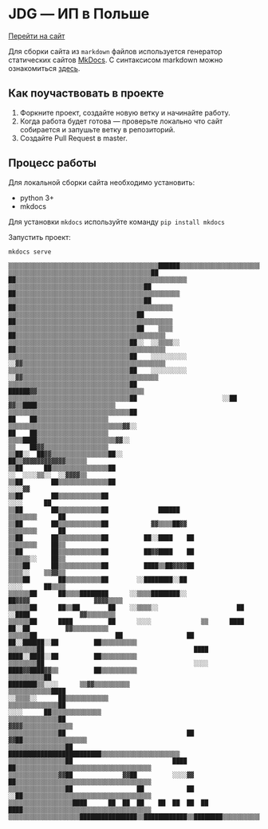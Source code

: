# JDG  — ИП в Польше

[Перейти на сайт](https://sobolevbel.github.io/jdg/)

Для сборки сайта из `markdown` файлов используется генератор статических сайтов [MkDocs](https://www.mkdocs.org/).
С синтаксисом markdown можно ознакомиться [здесь](https://guides.github.com/features/mastering-markdown/).

## Как поучаствовать в проекте

1. Форкните проект, создайте новую ветку и начинайте работу.
2. Когда работа будет готова — проверьте локально что сайт собирается и запушьте ветку в репозиторий.
3. Создайте Pull Request в master.

## Процесс работы

Для локальной сборки сайта необходимо установить:

- python 3+
- mkdocs

Для установки `mkdocs` используйте команду `pip install mkdocs`

Запустить проект:

`mkdocs serve`

```
▒▒▒▒▒▒▒▒▒▒▒▒▒▒▒▒▒▒▒▒▒▒▒▒▒▒▒▒▒▒▒▒▒▒▒▒▒▒▒▒▒▒██████▒▒▒▒▒▒▒▒▒▒▒▒▒▒▒▒▒▒▒▒▒▒▒▒▒▒▒▒▒▒▒▒▒▒▒▒▒▒▒▒▒▒▒▒▒▒▒▒▒▒
▒▒▒▒▒▒▒▒▒▒▒▒▒▒▒▒▒▒▒▒▒▒▒▒▒▒▒▒▒▒▒▒▒▒▒▒▒▒▒▒██      ██▒▒▒▒▒▒▒▒▒▒▒▒▒▒▒▒▒▒▒▒▒▒▒▒▒▒▒▒▒▒▒▒▒▒▒▒▒▒▒▒▒▒▒▒▒▒▒▒
▒▒▒▒▒▒▒▒▒▒▒▒▒▒▒▒▒▒▒▒▒▒▒▒▒▒▒▒▒▒▒▒▒▒▒▒▒▒██          ██▒▒▒▒▒▒▒▒▒▒▒▒▒▒▒▒▒▒▒▒▒▒▒▒▒▒▒▒▒▒▒▒▒▒▒▒▒▒▒▒▒▒▒▒▒▒
▒▒▒▒▒▒▒▒▒▒▒▒▒▒▒▒▒▒▒▒▒▒▒▒▒▒▒▒▒▒▒▒▒▒▒▒▒▒██            ██▒▒▒▒▒▒▒▒▒▒▒▒▒▒▒▒▒▒▒▒▒▒▒▒▒▒▒▒▒▒▒▒▒▒▒▒▒▒▒▒▒▒▒▒
▒▒▒▒▒▒▒▒▒▒▒▒▒▒▒▒▒▒▒▒▒▒▒▒▒▒▒▒▒▒▒▒▒▒▒▒██              ██▒▒▒▒▒▒▒▒▒▒▒▒▒▒▒▒▒▒▒▒▒▒▒▒▒▒▒▒▒▒▒▒▒▒▒▒▒▒▒▒▒▒▒▒
▒▒▒▒▒▒▒▒▒▒▒▒▒▒▒▒▒▒▒▒▒▒▒▒▒▒▒▒▒▒▒▒▒▒▒▒██    ▒▒▒▒        ██▒▒▒▒▒▒▒▒▒▒▒▒▒▒▒▒▒▒▒▒▒▒▒▒▒▒▒▒▒▒▒▒▒▒▒▒▒▒▒▒▒▒
▒▒▒▒▒▒▒▒▒▒▒▒▒▒▒▒▒▒▒▒▒▒▒▒▒▒▒▒▒▒▒▒▒▒██░░  ░░▒▒▒▒░░      ██▒▒▒▒▒▒▒▒▒▒▒▒▒▒▒▒▒▒▒▒▒▒▒▒▒▒▒▒▒▒▒▒▒▒▒▒▒▒▒▒▒▒
▒▒▒▒▒▒▒▒▒▒▒▒▒▒▒▒▒▒▒▒▒▒▒▒▒▒▒▒▒▒▒▒▒▒██    ░░░░░░░░░░    ░░▓▓▒▒▒▒▒▒▒▒▒▒▒▒▒▒▒▒▒▒▒▒▒▒▒▒▒▒▒▒▒▒▒▒▒▒▒▒▒▒▒▒
▒▒▒▒▒▒▒▒▒▒▒▒▒▒▒▒▒▒▒▒▒▒▒▒▒▒▒▒▒▒▒▒▒▒██    ░░░░░░░░░░      ░░▓▓▒▒▒▒▒▒▒▒▒▒▒▒▒▒▒▒▒▒▒▒▒▒▒▒▒▒▒▒▒▒▒▒▒▒▒▒▒▒
▒▒▒▒▒▒▒▒▒▒▒▒▒▒▒▒▒▒▒▒▒▒▒▒▒▒▒▒▒▒▒▒▒▒██                        ██████▓▓▒▒▒▒▒▒▒▒▒▒▒▒▒▒▒▒▒▒▒▒▒▒▒▒▒▒▒▒▒▒
▒▒▒▒▒▒▒▒▒▒▒▒▒▒▒▒▒▒▒▒▒▒▒▒▒▒▒▒▒▒▒▒▒▒██                        ░░██    ▓▓▒▒████▒▒▒▒▒▒▒▒▒▒▒▒▒▒▒▒▒▒▒▒▒▒
▒▒▒▒▒▒▒▒▒▒▒▒▒▒▒▒▒▒▒▒▒▒▒▒▒▒▒▒▒▒▒▒▒▒██                                  ██    ██▒▒▒▒▒▒▒▒▒▒▒▒▒▒▒▒▒▒▒▒
▒▒▒▒▒▒▒▒▒▒▒▒▒▒▒▒▒▒▒▒▒▒▒▒▒▒▒▒▒▒▒▒▓▓░░                                  ██    ██▒▒▒▒▒▒▒▒▒▒▒▒▒▒▒▒▒▒▒▒
▒▒▒▒████▒▒▒▒▒▒▒▒▒▒▒▒▒▒▒▒▒▒▒▒▒▒▓▓░░                                    ▒▒    ██▓▓▒▒▒▒▒▒▒▒▒▒▒▒▒▒▒▒▒▒
▒▒██░░  ██▓▓▒▒▒▒▒▒▒▒▒▒▒▒▒▒▒▒██░░                                            ██▒▒▓▓▓▓▓▓▓▓▓▓▓▓▒▒▒▒▒▒
▒▒██      ██▒▒▒▒▒▒▒▒▒▒▒▒▒▒▒▒██                                              ░░  ░░░░▒▒░░  ░░▓▓▓▓▒▒
▒▒██        ██▒▒▒▒▒▒▒▒▒▒▒▒▒▒██                                                              ░░░░▓▓
▒▒██        ██▒▒▒▒▒▒▒▒▒▒▒▒██                                                          ░░░░      ██
▒▒██        ██▒▒▒▒▒▒▒▒▒▒▒▒██              ██████                                  ▒▒▒▒▒▒▒▒      ██
▒▒██        ██▒▒▒▒▒▒▒▒▒▒▒▒██            ▓▓▒▒▒▒██▓▓                                ▒▒▒▒▒▒▒▒      ██
▒▒██        ██▒▒▒▒▒▒▒▒▒▒▒▒██          ██░░████    ██                              ▒▒▒▒▒▒▒▒    ██▒▒
▒▒██        ██▒▒▒▒▒▒▒▒▒▒▒▒██          ██▓▓████    ██                              ▒▒▒▒▒▒░░    ██▒▒
▒▒▒▒██      ██▒▒▒▒▒▒▒▒▒▒▒▒██          ████▒▒██▓▓▓▓██                              ▒▒▒▒░░    ▒▒▓▓▒▒
▒▒▒▒██        ██▒▒▒▒▒▒▒▒▒▒██        ░░████████░░██                                ░░░░      ██▒▒▒▒
▒▒▒▒▒▒██      ██▒▒▒▒████████      ░░▒▒▒▒████████░░                ██▓▓▓▓                  ▓▓▓▓▒▒▒▒
▒▒▒▒▒▒██      ██▒▒██        ██    ░░▒▒▒▒░░                      ██  ░░████              ▓▓▒▒▒▒▒▒▒▒
▒▒▒▒▒▒██      ████          ██      ░░░░              ▒▒      ████    ██░░██          ▓▓▒▒▒▒▒▒▒▒▒▒
▒▒▒▒▒▒██                      ██                  ██          ██░░██████░░██          ██▒▒▒▒▒▒▒▒▒▒
▒▒▒▒▒▒▒▒██                                          ████      ████░░████░░██          ██▒▒▒▒▒▒▒▒▒▒
▒▒▒▒▒▒▒▒██                                          ░░░░      ████▓▓████▓▓▒▒          ██▒▒▒▒▒▒▒▒▒▒
▒▒▒▒▒▒▒▒▒▒██                                                    ████████▒▒░░░░      ▒▒▓▓▒▒▒▒▒▒▒▒▒▒
▒▒▒▒▒▒▒▒▒▒▒▒████                                                      ░░▒▒▒▒░░      ██▒▒▒▒▒▒▒▒▒▒▒▒
▒▒▒▒▒▒▒▒▒▒▒▒▒▒██                                                        ░░░░      ██▒▒▒▒▒▒▒▒▒▒▒▒▒▒
▒▒▒▒▒▒▒▒▒▒▒▒▒▒██                                                                ▓▓▓▓▒▒▒▒▒▒▒▒▒▒▒▒▒▒
▒▒▒▒▒▒▒▒▒▒▒▒▒▒██                                  ██                        ▓▓██▒▒▒▒▒▒▒▒▒▒▒▒▒▒▒▒▒▒
▒▒▒▒▒▒▒▒▒▒▒▒▒▒▒▒██                                ██████████████████████████▒▒▒▒▒▒▒▒▒▒▒▒▒▒▒▒▒▒▒▒▒▒
▒▒▒▒▒▒▒▒▒▒▒▒▒▒▒▒██                            ████        ██▒▒▒▒▒▒▒▒▒▒▒▒▒▒▒▒▒▒▒▒▒▒▒▒▒▒▒▒▒▒▒▒▒▒▒▒▒▒
▒▒▒▒▒▒▒▒▒▒▒▒▒▒▓▓██              ▓▓██          ░░░░▓▓      ██▒▒▒▒▒▒▒▒▒▒▒▒▒▒▒▒▒▒▒▒▒▒▒▒▒▒▒▒▒▒▒▒▒▒▒▒▒▒
▒▒▒▒▒▒▒▒▒▒▒▒▒▒▒▒██                  ██            ██      ░░██▒▒▒▒▒▒▒▒▒▒▒▒▒▒▒▒▒▒▒▒▒▒▒▒▒▒▒▒▒▒▒▒▒▒▒▒
▒▒▒▒▒▒▒▒▒▒▒▒▒▒▒▒▒▒████      ██  ██  ██    ██  ██  ██  ██  ████▒▒▒▒▒▒▒▒▒▒▒▒▒▒▒▒▒▒▒▒▒▒▒▒▒▒▒▒▒▒▒▒▒▒▒▒
▒▒▒▒▒▒▒▒▒▒▒▒▒▒▒▒▒▒▒▒████████████████▒▒████████████▒▒████████▒▒▒▒▒▒▒▒▒▒▒▒▒▒▒▒▒▒▒▒▒▒▒▒▒▒▒▒▒▒▒▒▒▒▒▒▒▒
```
